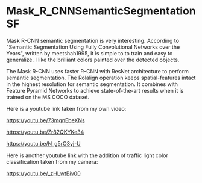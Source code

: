 # Mask_R_CNNSemanticSegmentationSF
Mask R-CNN semantic segmentation is very interesting.  According to "Semantic Segmentation Using Fully Convolutional Networks over the 
Years", written by meetshah1995, it is simple to to train and easy to generalize.  I like the brilliant colors painted over the detected
objects.  

The Mask R-CNN uses faster R-CNN with ResNet architecture to perform semantic segmentation.  The Rolalign operation keeps 
spatial-features intact in the highest resolution for semantic segmentation.  It combines with Feature Pyramid Networks to achieve 
state-of-the-art results when it is trained on the MS COCO dataset.

Here is a youtube link taken from my own video:

https://youtu.be/73mqnEbeXNs

https://youtu.be/Zr82QKYKe34

https://youtu.be/N_g5rO3yj-U

Here is another youtube link with the addition of traffic light color classification taken from my camera:

https://youtu.be/_zHLwtBiv00

